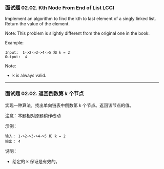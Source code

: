 ### 面试题 02.02. Kth Node From End of List LCCI
Implement an algorithm to find the kth to last element of a singly linked list. Return the value of the element.

Note: This problem is slightly different from the original one in the book.

Example:

	Input:  1->2->3->4->5 和 k = 2
	Output:  4

Note:

* k is always valid.

----

### 面试题 02.02. 返回倒数第 k 个节点
实现一种算法，找出单向链表中倒数第 k 个节点。返回该节点的值。

注意：本题相对原题稍作改动

示例：

	输入： 1->2->3->4->5 和 k = 2
	输出： 4

说明：

* 给定的 k 保证是有效的。

